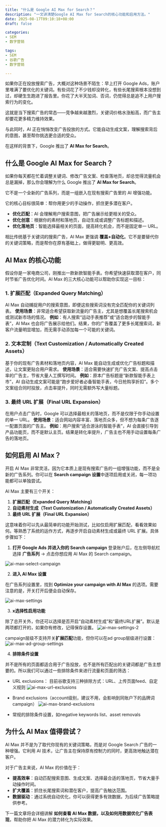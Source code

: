 ```yaml
---
title: "什么是 Google AI Max for Search？"
description: "一文讲清楚Google AI Max for Search的核心功能和启用方法。"
date: 2025-08-17T09:10:18+08:00
draft: false

categories:
- SEM
- 数字营销

tags:
- SEM
- 谷歌广告
- 数字营销

---
```


如果你正在投放搜索广告，大概对这种场景不陌生：早上打开 Google Ads，账户里堆满了要优化的关键词。有些词花了不少钱却没转化，有些长尾搜索根本没想到过，却硬生生跑进了报告里。你花了大半天加词、否词，仍觉得总是追不上用户搜索行为的变化。

这就是当下搜索广告的常态——竞争越来越激烈，关键词价格水涨船高，而广告主却要花更多精力维持效果。

与此同时，AI 正在悄悄改变广告投放的方式。它能自动生成文案，理解搜索背后的意图，甚至帮你挑选更合适的受众。

在这样的背景下，Google 推出了 **AI Max for Search**。


## 什么是 Google AI Max for Search？

如果你每天都在忙着调整关键词、修改广告文案、检查落地页，却总觉得流量机会总是漏掉，那么你会理解为什么 Google 推出了 **AI Max for Search**。

它不是一个全新的广告系列，而是一组嵌入在现有搜索广告里的 AI 增强功能。

它的核心目标很简单：帮你用更少的手动操作，抓住更多潜在客户。

* **优化匹配**：AI 会理解用户搜索意图，把广告展示给更相关的受众。
* **优化创意**：根据你的素材和落地页，自动生成或调整广告标题和描述。
* **优化落地页**：智能选择最相关的页面，提高转化机会，而不是固定单一 URL。

相比传统基于关键词的搜索广告，AI Max 更强调 **覆盖+自动化**。它不是要替代你的关键词策略，而是帮你在原有基础上，做得更聪明、更高效。



## AI Max 的核心功能

假设你是一家电商公司，刚推出一款新款智能手表。你希望快速获取潜在客户，同时节省广告优化时间。AI Max 的三大核心功能可以帮助你实现这一目标：

### 1. 扩展匹配（Expanded Query Matching）

AI Max 自动捕捉用户的搜索意图，即便这些搜索词没有完全匹配你的关键词列表。
**使用场景**：非常适合希望获取新流量的广告主，尤其是想覆盖长尾搜索机会或测试新市场的情况。
**例如**：有人搜索“运动手表推荐”或“适合跑步的智能手表”，AI Max 也会将广告展示给他们。结果，你的广告覆盖了更多长尾搜索词，新客户流量明显增加，而无需手动添加每一个可能的关键词。

### 2. 文本定制（Text Customization / Automatically Created Assets）

基于你的现有广告素材和落地页内容，AI Max 能自动生成或优化广告标题和描述，让文案更贴合用户需求。
**使用场景**：适合需要快速扩充广告文案、提高点击率的广告主，节省大量人工撰写时间。
**例如**：原本广告标题是“新款智能手表上市”，AI 自动生成文案可能是“跑步爱好者必备智能手表，今日抢购享折扣”。多个文案组合同时投放，点击率提升，同时无需额外写大量标题。

### 3. 最终 URL 扩展（Final URL Expansion）

在用户点击广告时，Google 可以选择最相关的落地页，而不是仅限于你手动设置的单一 URL。
**使用场景**：适合网站内容丰富、落地页众多，但不想为每条广告逐一配置页面的广告主。
**例如**：用户搜索“适合游泳的智能手表”，AI 会直接引导到产品功能页，而不是默认主页。结果是转化率提升，广告主也不用手动设置每条广告的落地页。



## 如何启用 AI Max？

开启 AI Max 非常灵活，因为它本质上是现有搜索广告的一组增强功能，而不是全新的广告系列。你可以在 **Search campaign 设置**中逐项启用或关闭，每一项功能都可以单独尝试。

AI Max 主要有三个开关：

1. **扩展匹配（Expanded Query Matching）**
2. **自动素材生成（Text Customization / Automatically Created Assets）**
3. **最终 URL 扩展（Final URL Expansion）**

这意味着你可以先从最简单的功能开始测试，比如仅启用扩展匹配，看看效果如何。等熟悉了系统的运作方式，再逐步开启自动素材生成或最终 URL 扩展。具体步骤如下：


1. **打开 Google Ads 并进入你的 Search campaign**
登录账户后，在左侧导航栏选择 **广告系列** → 点击你想应用 AI Max 的 Search campaign。

![ai-max-select-campaign](ai-max-select-campaign.png)

2. **进入 AI Max 设置**

在广告系列设置里，找到 **Optimize your campaign with AI Max** 的选项。需要注意的是，开关打开后便会自动保存。

![ai-max-settings](ai-max-settings.png)

3. **x选择性启用功能**

除了总开关外，你还可以选择是否开启“自动素材生成”和“最终URL扩展”。默认是两项都打开的，如果你有修改，记得保存设置。
![ai-max-settings-2](ai-max-settings-2.png)

campaign层级不支持开关**扩展匹配**功能，但你可以在ad group层级进行设置：
![ai-max-ad-group-settings](ai-max-ad-group-settings.png)

4. **排除条件设置**

并不是所有的页面都适合用于广告投放，也不是所有匹配出的关键词都是广告主想要的。所以我们可以通过一些排除条件来进行流量和页面的筛选：

- URL exclusions：
目前谷歌支持三种排除方式：URL、上传页面feed、自定义规则
![ai-max-url-exclusions](ai-max-url-exclusions.png)

- Brand exclusions（account级别，建议不用，会影响到同账户下的品牌词campaign）
![ai-max-brand-exclusions](ai-max-brand-exclusions.png)

- 常规的排除条件设置，如negative keywords list、asset removals



## 为什么 AI Max 值得尝试？

AI Max 并不是为了取代你现有的关键词策略，而是对 Google Search 广告的一种增强。它利用 AI 技术，让广告主在保持原有控制力的同时，更高效地触达潜在客户。

对于广告主来说，AI Max 的价值在于：

* **提高效率**：自动匹配搜索意图、生成文案、选择最合适的落地页，节省大量手动操作时间。
* **扩大覆盖**：抓住长尾搜索词和潜在客户，提高广告触达范围。
* **数据驱动**：通过系统自动优化，你可以获得更多有效数据，为后续广告策略提供参考。

下一篇文章将会详细讲解 **如何查看 AI Max 数据，以及如何用数据优化广告表现**，帮助你把 AI Max 的潜力转化为实际效果。
